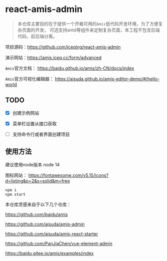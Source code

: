 # react-amis-admin

> 本仓库主要目的在于提供一个开箱可用的`Amis`低代码开发环境，为了方便复杂页面的开发， 
> 可选支持antd等组件来定制复杂页面，本工程不包含后端代码，前后端分离。


项目源码：https://github.com/iceqing/react-amis-admin

演示网站：https://amis.iceq.cc/form/advanced

`Amis`官方文档： https://baidu.github.io/amis/zh-CN/docs/index

`Amis`官方可视化编辑器： https://aisuda.github.io/amis-editor-demo/#/hello-world


## TODO
- [x] 创建示例网站
- [x] 菜单栏设置从接口获取
- [ ] 支持命令行或者界面创建项目


## 使用方法
建议使用node版本 node 14


图标网站：
https://fontawesome.com/v5.15/icons?d=listing&p=2&s=solid&m=free

```
npm i
npm start
```

本仓库灵感来自于以下几个仓库：

https://github.com/baidu/amis

https://github.com/aisuda/amis-admin

https://github.com/aisuda/amis-react-starter

https://github.com/PanJiaChen/vue-element-admin

https://baidu.gitee.io/amis/examples/index